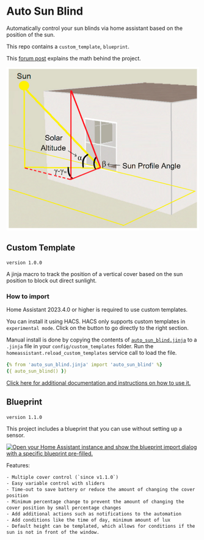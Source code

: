 # Auto Sun Blind
Automatically control your sun blinds via home assistant based on the position of the sun.

This repo contains a `custom_template`, `blueprint`.

This [forum post](https://community.home-assistant.io/t/automatic-blinds-sunscreen-control-based-on-sun-platform/573818) explains the math behind the project.

![example-image](/docs/assets/angles.png)
## Custom Template
`version 1.0.0`

A jinja macro to track the position of a vertical cover based on the sun position to block out direct sunlight.

### How to import
Home Assistant 2023.4.0 or higher is required to use custom templates.

You can install it using HACS. HACS only supports custom templates in `experimental mode`. Click on the button to go directly to the right section.

Manual install is done by copying the contents of [`auto_sun_blind.jinja`](https://github.com/langestefan/auto-sun-blind/blob/main/auto_sun_blind.jinja) to a `.jinja` file in your `config/custom_templates` folder. Run the `homeassistant.reload_custom_templates` service call to load the file.

```yaml
{% from 'auto_sun_blind.jinja' import 'auto_sun_blind' %}
{{ auto_sun_blind() }}
```
[Click here for additional documentation and instructions on how to use it.](https://github.com/langestefan/auto-sun-blind/blob/main/docs/template.md)
## Blueprint
`version 1.1.0`

This project includes a blueprint that you can use without setting up a sensor.

[![Open your Home Assistant instance and show the blueprint import dialog with a specific blueprint pre-filled.](https://my.home-assistant.io/badges/blueprint_import.svg)](https://my.home-assistant.io/redirect/blueprint_import/?blueprint_url=https%3A%2F%2Fgithub.com%2Flangestefan%2Fauto-sun-blind%2Fblob%2Fmain%2Fblueprints%2Fauto_sun_blind.yaml)

Features:

    - Multiple cover control (`since v1.1.0`)
    - Easy variable control with sliders
    - Time-out to save battery or reduce the amount of changing the cover position
    - Minimum percentage change to prevent the amount of changing the cover position by small percentage changes
    - Add additional actions such as notifications to the automation
    - Add conditions like the time of day, minimum amount of lux
    - Default height can be templated, which allows for conditions if the sun is not in front of the window.

